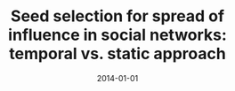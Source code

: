 ---
# Documentation: https://wowchemy.com/docs/managing-content/

title: 'Seed selection for spread of influence in social networks: temporal vs. static
  approach'
subtitle: ''
summary: ''
authors:
- Radosław W. Michalski
- kajdanowicz
- brodka
- kazienko
tags: []
categories: []
date: '2014-01-01'
lastmod: 2022-10-07T05:02:19Z
featured: false
draft: false

# Featured image
# To use, add an image named `featured.jpg/png` to your page's folder.
# Focal points: Smart, Center, TopLeft, Top, TopRight, Left, Right, BottomLeft, Bottom, BottomRight.
image:
  caption: ''
  focal_point: ''
  preview_only: false

# Projects (optional).
#   Associate this post with one or more of your projects.
#   Simply enter your project's folder or file name without extension.
#   E.g. `projects = ["internal-project"]` references `content/project/deep-learning/index.md`.
#   Otherwise, set `projects = []`.
projects: []
publishDate: '2022-10-07T05:02:18.242518Z'
publication_types:
- '2'
abstract: ''
publication: '*New Generation Computing*'
doi: 10.1007/s00354-014-0402-9
links:
- name: URL
  url: http://link.springer.com/article/10.1007/s00354-014-0402-9#
---